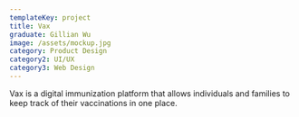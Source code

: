 ```yaml
---
templateKey: project
title: Vax
graduate: Gillian Wu
image: /assets/mockup.jpg
category: Product Design
category2: UI/UX
category3: Web Design
---
```

Vax is a digital immunization platform that allows individuals and families to keep track of their vaccinations in one place.
